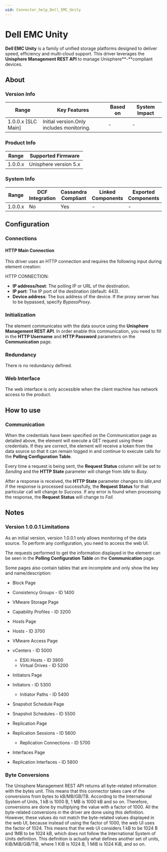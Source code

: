 ```yaml
---
uid: Connector_help_Dell_EMC_Unity
---
```


# Dell EMC Unity

**Dell EMC Unity** is a family of unified storage platforms designed to deliver speed, efficiency and multi-cloud support. This driver leverages the **Unisphere Management REST API** to manage Unisphere**-**compliant devices.

## About

### Version Info

| **Range**            | **Key Features**                          | **Based on** | **System Impact** |
|----------------------|-------------------------------------------|--------------|-------------------|
| 1.0.0.x \[SLC Main\] | Initial version.Only includes monitoring. | \-           | \-                |

### Product Info

| **Range** | **Supported Firmware** |
|-----------|------------------------|
| 1.0.0.x   | Unisphere version 5.x  |

### System Info

| **Range** | **DCF Integration** | **Cassandra Compliant** | **Linked Components** | **Exported Components** |
|-----------|---------------------|-------------------------|-----------------------|-------------------------|
| 1.0.0.x   | No                  | Yes                     | \-                    | \-                      |

## Configuration

### Connections

#### HTTP Main Connection

This driver uses an HTTP connection and requires the following input during element creation:

HTTP CONNECTION:

- **IP address/host**: The polling IP or URL of the destination.
- **IP port**: The IP port of the destination (default: 443).
- **Device address**: The bus address of the device. If the proxy server has to be bypassed, specify *BypassProxy*.

### Initialization

The element communicates with the data source using the **Unisphere Management REST API**. In order enable this communication, you need to fill in the **HTTP Username** and **HTTP Password** parameters on the **Communication** page.

### Redundancy

There is no redundancy defined.

### Web Interface

The web interface is only accessible when the client machine has network access to the product.

## How to use

### Communication

When the credentials have been specified on the Communication page as detailed above, the element will execute a GET request using these credentials. If they are correct, the element will receive a token from the data source so that it can remain logged in and continue to execute calls for the **Polling Configuration Table**.

Every time a request is being sent, the **Request Status** column will be set to *Sending* and the **HTTP State** parameter will change from *Idle* to *Busy.*

After a response is received, the **HTTP State** parameter changes to *Idle*,and if the response is processed successfully, the **Request Status** for that particular call will change to *Success.* If any error is found when processing the response, the **Request Status** will change to *Fail.*

## Notes

### Version 1.0.0.1 Limitations

As an initial version, version 1.0.0.1 only allows monitoring of the data source. To perform any configuration, you need to access the web UI.

The requests performed to get the information displayed in the element can be seen in the **Polling Configuration** **Table** on the **Communication** page.

Some pages also contain tables that are incomplete and only show the key and name/description:

- Block Page

- Consistency Groups - ID 1400

- VMware Storage Page

- Capability Profiles - ID 3200

- Hosts Page

- Hosts - ID 3700

- VMware Access Page

- vCenters - ID 5000
  - ESXi Hosts - ID 3900
  - Virtual Drives - ID 5200

- Initiators Page

- Initiators - ID 5300
  - Initiator Paths - ID 5400

- Snapshot Schedule Page

- Snapshot Schedules - ID 5500

- Replication Page

- Replication Sessions - ID 5600
  - Replication Connections - ID 5700

- Interfaces Page

- Replication Interfaces - ID 5800

### Byte Conversions

The Unisphere Management REST API returns all byte-related information with the bytes unit. This means that this connector takes care of the conversions from bytes to kB/MB/GB/TB. According to the International System of Units, 1 kB is 1000 B, 1 MB is 1000 kB and so on. Therefore, conversions are done by multiplying the value with a factor of 1000. All the byte-related conversions in the driver are done using this definition. However, these values do not match the byte-related values displayed in the web UI, because instead of using the factor of 1000, the web UI uses the factor of 1024. This means that the web UI considers 1 kB to be 1024 B and 1MB to be 1024 kB, which does not follow the International System of Units definition. This definition is actually what defines another set of units, KiB/MiB/GiB/TiB, where 1 KiB is 1024 B, 1 MiB is 1024 KiB, and so on.

